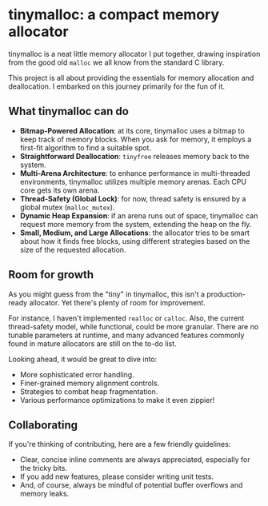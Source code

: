 # tinymalloc: a compact memory allocator

tinymalloc is a neat little memory allocator I put together, drawing inspiration from the good old `malloc` we all know from the standard C library.

This project is all about providing the essentials for memory allocation and deallocation. I embarked on this journey primarily for the fun of it. 

## What tinymalloc can do

-   **Bitmap-Powered Allocation**: at its core, tinymalloc uses a bitmap to keep track of memory blocks. When you ask for memory, it employs a first-fit algorithm to find a suitable spot.
-   **Straightforward Deallocation**: `tinyfree` releases memory back to the system.
-   **Multi-Arena Architecture**: to enhance performance in multi-threaded environments, tinymalloc utilizes multiple memory arenas. Each CPU core gets its own arena.
-   **Thread-Safety (Global Lock)**: for now, thread safety is ensured by a global mutex (`malloc_mutex`).
-   **Dynamic Heap Expansion**: if an arena runs out of space, tinymalloc can request more memory from the system, extending the heap on the fly.
-   **Small, Medium, and Large Allocations**: the allocator tries to be smart about how it finds free blocks, using different strategies based on the size of the requested allocation.

## Room for growth 

As you might guess from the "tiny" in tinymalloc, this isn't a production-ready allocator. Yet there's plenty of room for improvement.

For instance, I haven't implemented `realloc` or `calloc`. Also, the current thread-safety model, while functional, could be more granular. There are no tunable parameters at runtime, and many advanced features commonly found in mature allocators are still on the to-do list.

Looking ahead, it would be great to dive into:

-   More sophisticated error handling.
-   Finer-grained memory alignment controls.
-   Strategies to combat heap fragmentation.
-   Various performance optimizations to make it even zippier!

## Collaborating

If you're thinking of contributing, here are a few friendly guidelines:

-   Clear, concise inline comments are always appreciated, especially for the tricky bits.
-   If you add new features, please consider writing unit tests.
-   And, of course, always be mindful of potential buffer overflows and memory leaks.
